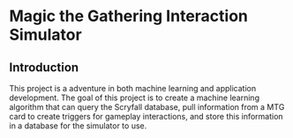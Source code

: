 # Magic the Gathering Interaction Simulator

## Introduction
This project is a adventure in both machine learning and application development. The goal of this project is to create a machine learning algorithm that can query the Scryfall database, pull information from a MTG card to create triggers for gameplay interactions, and store this information in a database for the simulator to use. 

